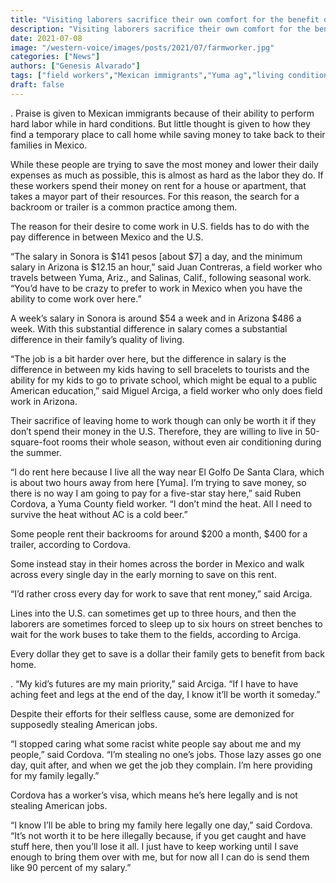 ```yaml
---
title: "Visiting laborers sacrifice their own comfort for the benefit of their families in Mexico"
description: "Visiting laborers sacrifice their own comfort for the benefit of their families in Mexico"
date: 2021-07-08
image: "/western-voice/images/posts/2021/07/farmworker.jpg"
categories: ["News"]
authors: ["Genesis Alvarado"]
tags: ["field workers","Mexican immigrants","Yuma ag","living conditions"]
draft: false
---
```

. Praise is given to Mexican immigrants because of their ability to perform hard labor while in hard conditions. But little thought is given to how they find a temporary place to call home while saving money to take back to their families in Mexico.

While these people are trying to save the most money and lower their daily expenses as much as possible, this is almost as hard as the labor they do. If these workers spend their money on rent for a house or apartment, that takes a mayor part of their resources. For this reason, the search for a backroom or trailer is a common practice among them.

The reason for their desire to come work in U.S. fields has to do with the pay difference in between Mexico and the U.S.

“The salary in Sonora is $141 pesos [about $7] a day, and the minimum salary in Arizona is $12.15 an hour,” said Juan Contreras, a field worker who travels between Yuma, Ariz., and Salinas, Calif., following seasonal work. “You’d have to be crazy to prefer to work in Mexico when you have the ability to come work over here.”

A week’s salary in Sonora is around $54 a week and in Arizona $486 a week. With this substantial difference in salary comes a substantial difference in their family’s quality of living.

“The job is a bit harder over here, but the difference in salary is the difference in between my kids having to sell bracelets to tourists and the ability for my kids to go to private school, which might be equal to a public American education,” said Miguel Arciga, a field worker who only does field work in Arizona.

Their sacrifice of leaving home to work though can only be worth it if they don’t spend their money in the U.S. Therefore, they are willing to live in 50-square-foot rooms their whole season, without even air conditioning during the summer.

“I do rent here because I live all the way near El Golfo De Santa Clara, which is about two hours away from here [Yuma]. I’m trying to save money, so there is no way I am going to pay for a five-star stay here,” said Ruben Cordova, a Yuma County field worker. “I don’t mind the heat. All I need to survive the heat without AC is a cold beer.”

Some people rent their backrooms for around $200 a month, $400 for a trailer, according to Cordova.

Some instead stay in their homes across the border in Mexico and walk across every single day in the early morning to save on this rent.

“I’d rather cross every day for work to save that rent money,” said Arciga.

Lines into the U.S. can sometimes get up to three hours, and then the laborers are sometimes forced to sleep up to six hours on street benches to wait for the work buses to take them to the fields, according to Arciga.

Every dollar they get to save is a dollar their family gets to benefit from back home.

. “My kid’s futures are my main priority,” said Arciga. “If I have to have aching feet and legs at the end of the day, I know it’ll be worth it someday.”

Despite their efforts for their selfless cause, some are demonized for supposedly stealing American jobs.

“I stopped caring what some racist white people say about me and my people,” said Cordova. “I’m stealing no one’s jobs. Those lazy asses go one day, quit after, and when we get the job they complain. I’m here providing for my family legally.”

Cordova has a worker’s visa, which means he’s here legally and is not stealing American jobs.

“I know I’ll be able to bring my family here legally one day,” said Cordova. “It’s not worth it to be here illegally because, if you get caught and have stuff here, then you’ll lose it all. I just have to keep working until I save enough to bring them over with me, but for now all I can do is send them like 90 percent of my salary.”